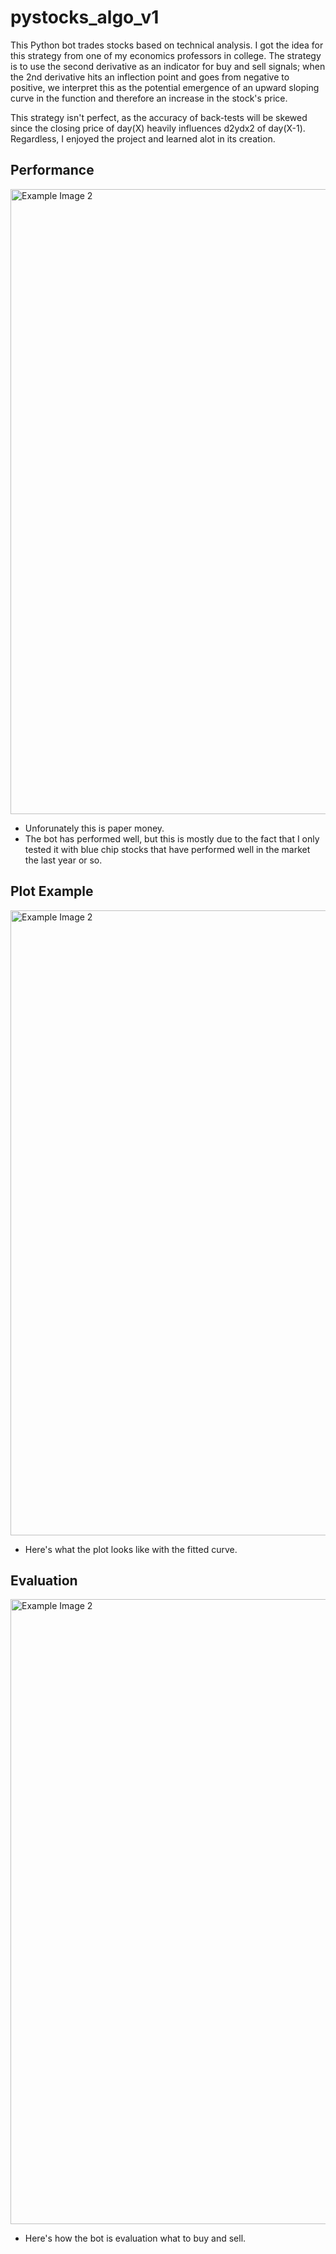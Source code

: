 # pystocks_algo_v1

This Python bot trades stocks based on technical analysis. I got the idea for this strategy from one of my economics professors in college. The strategy is to use the second derivative as an indicator for buy and sell signals; when the 2nd derivative hits an inflection point and goes from negative to positive, we interpret this as the potential emergence of an upward sloping curve in the function and therefore an increase in the stock's price. 

This strategy isn't perfect, as the accuracy of back-tests will be skewed since the closing price of day(X) heavily influences d2ydx2 of day(X-1). Regardless, I enjoyed the project and learned alot in its creation. 

## Performance<br />
<img src="images/pnl.jpg" alt="Example Image 2" width="1000"><br />
- Unforunately this is paper money.
- The bot has performed well, but this is mostly due to the fact that I only tested it with blue chip stocks that have performed well in the market the last year or so.

## Plot Example<br />
<img src="images/stock_plot.jpg" alt="Example Image 2" width="1000"><br />
- Here's what the plot looks like with the fitted curve.

## Evaluation<br />
<img src="images/output.jpg" alt="Example Image 2" width="1000"><br />
- Here's how the bot is evaluation what to buy and sell.